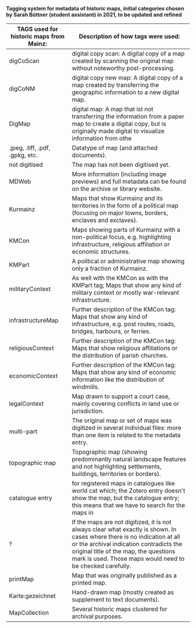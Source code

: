**Tagging system for metadata of historic maps,
initial categories chosen by Sarah Büttner (student assistant) in 2021,
to be updated and refined**


| TAGS   used for historic maps from Mainz: | Description of how tags were used:                                                                                                                                                                                                                                         |
|-------------------------------------------|----------------------------------------------------------------------------------------------------------------------------------------------------------------------------------------------------------------------------------------------------------------------------|
| digCoScan                                 | digital copy scan: A digital copy of a map created by scanning the original map without noteworthy post-processing.                                                                                                                                                        |
| digCoNM                                   | digital copy new map: A digital copy of a map created by transferring the geographic information to a new digital map.                                                                                                                                                     |
| DigMap                                    | digital map: A map that ist not transferring the information from a paper map to create a digital copy, but is originally made digital to visualize information from othe                                                                                                  |
| .jpeg, .tiff, .pdf, .gpkg, etc.           | Datatype of map (and attached documents).                                                                                                                                                                                                                                  |
| not digitised                             | The map has not been digitised yet.                                                                                                                                                                                                                                        |
| MDWeb                                     | More information (including image previews) and full metadata can be found on the archive or library website.                                                                                                                                                              |
| Kurmainz                                  | Maps that show Kurmainz and its territories in the form of a political map (focusing on major towns, borders, enclaves and exclaves).                                                                                                                                      |
| KMCon                                     | Maps showing parts of Kurmainz with a non-political focus, e.g. highlighting infrastructure, religious affiliation or economic structures.                                                                                                                                 |
| KMPart                                    | A political or administrative map showing only a fraction of Kurmainz.                                                                                                                                                                                                     |
| militaryContext                           | As well with the KMCon as with the KMPart tag; Maps that show any kind of military context or mostly war-relevant infrastructure.                                                                                                                                          |
| infrastructureMap                         | Further description of the KMCon tag: Maps that show any kind of infrastructure, e.g. post routes, roads, bridges, harbours, or ferries.                                                                                                                                   |
| religiousContext                          | Further description of the KMCon tag: Maps that show religious affiliations or the distribution of parish churches.                                                                                                                                                        |
| economicContext                           | Further description of the KMCon tag: Maps that show any kind of economic information like the distribution of windmills.                                                                                                                                                  |
| legalContext                              | Map drawn to support a court case, mainly covering conflicts in land use or jurisdiction.                                                                                                                                                                                  |
| multi-part                                | The original map or set of maps was digitized in several individual files: more than one item is related to the metadata entry.                                                                                                                                            |
| topographic map                           | Topographic map (showing predominantly natural landscape features and not highlighting settlements, buildings, territories or borders).                                                                                                                                    |
| catalogue entry                           | for registered maps in catalogues like world cat which; the Zotero entry doesn't show the map, but the catalogue entry; this means that we have to search for the maps in                                                                                                  |
| ?                                         | If the maps are not digitized, it is not always clear what exactly is shown. In cases where there is no indication at all or the archival indication contradicts the original title of the map, the questions mark is used. Those maps would need to be checked carefully. |
| printMap                                  | Map that was originally published as a printed map.                                                                                                                                                                                                                        |
| Karte:gezeichnet                          | Hand-drawn map (mostly created as supplement to text documents).                                                                                                                                                                                                           |
| MapCollection                             | Several historic maps clustered for archival purposes.                                                                                                                                                                                                                     |
